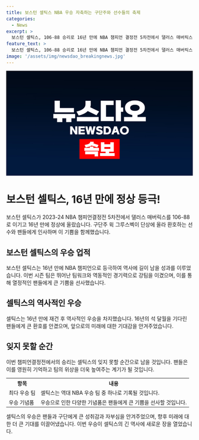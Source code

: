 ```yaml
---
title: 보스턴 셀틱스 NBA 우승 자축하는 구단주와 선수들의 축제
categories:
  - News
excerpt: >
  보스턴 셀틱스, 106-88 승리로 16년 만에 NBA 챔피언 결정전 5차전에서 댈러스 매버릭스를 누르고 정상에 올라
feature_text: >
  보스턴 셀틱스, 106-88 승리로 16년 만에 NBA 챔피언 결정전 5차전에서 댈러스 매버릭스를 누르고 정상에 올라
image: '/assets/img/newsdao_breakingnews.jpg'
---
```


<p><img src="/assets/img/newsdao_breakingnews.jpg" alt="pcversion 속보" /></p>

<h1>보스턴 셀틱스, 16년 만에 정상 등극!</h1>

<p data-ke-size="size16">보스턴 셀틱스가 2023-24 NBA 챔피언결정전 5차전에서 댈러스 매버릭스를 106-88로 이기고 16년 만에 정상에 올랐습니다. 구단주 윅 그루스벡이 단상에 올라 환호하는 선수와 팬들에게 인사하며 이 기쁨을 함께했습니다.</p>

<h2 data-ke-size="size26">보스턴 셀틱스의 우승 업적</h2>

<p data-ke-size="size16">보스턴 셀틱스는 16년 만에 NBA 챔피언으로 등극하여 역사에 길이 남을 성과를 이루었습니다. 이번 시즌 팀은 뛰어난 팀워크와 역동적인 경기력으로 강팀을 이겼으며, 이를 통해 열정적인 팬들에게 큰 기쁨을 선사했습니다.</p>

<h2 data-ke-size="size26">셀틱스의 역사적인 우승</h2>

<p data-ke-size="size16">셀틱스는 16년 만에 재건 후 역사적인 우승을 차지했습니다. 16년의 석 달월을 기다린 팬들에게 큰 환호를 안겼으며, 앞으로의 미래에 대한 기대감을 안겨주었습니다.</p>

<h2 data-ke-size="size26">잊지 못할 순간</h2>

<p data-ke-size="size16">이번 챔피언결정전에서의 승리는 셀틱스의 잊지 못할 순간으로 남을 것입니다. 팬들은 이를 영원히 기억하고 팀의 위상을 더욱 높여주는 계기가 될 것입니다.</p>

<table>
  <tr>
    <th>항목</th>
    <th>내용</th>
  </tr>
  <tr>
    <td>최다 우승 팀</td>
    <td>셀틱스는 역대 NBA 우승 팀 중 하나로 기록될 것입니다.</td>
  </tr>
  <tr>
    <td>우승 기념품</td>
    <td>우승으로 인한 다양한 기념품은 팬들에게 큰 기쁨을 선사할 것입니다.</td>
  </tr>
</table>

<p data-ke-size="size16">셀틱스의 우승은 팬들과 구단에게 큰 성취감과 자부심을 안겨주었으며, 향후 미래에 대한 더 큰 기대를 이끌어냈습니다. 이번 우승이 셀틱스의 긴 역사에 새로운 장을 열었습니다.</p>

